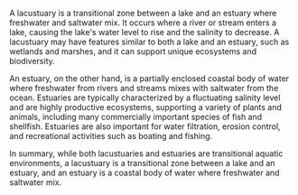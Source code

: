 A lacustuary is a transitional zone between a lake and an estuary where freshwater and saltwater mix. It occurs where a river or stream enters a lake, causing the lake's water level to rise and the salinity to decrease. A lacustuary may have features similar to both a lake and an estuary, such as wetlands and marshes, and it can support unique ecosystems and biodiversity.

An estuary, on the other hand, is a partially enclosed coastal body of water where freshwater from rivers and streams mixes with saltwater from the ocean. Estuaries are typically characterized by a fluctuating salinity level and are highly productive ecosystems, supporting a variety of plants and animals, including many commercially important species of fish and shellfish. Estuaries are also important for water filtration, erosion control, and recreational activities such as boating and fishing.

In summary, while both lacustuaries and estuaries are transitional aquatic environments, a lacustuary is a transitional zone between a lake and an estuary, and an estuary is a coastal body of water where freshwater and saltwater mix.
